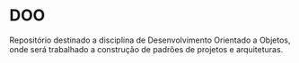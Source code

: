 # DOO
Repositório destinado a disciplina de Desenvolvimento Orientado a Objetos, onde será trabalhado a construção de padrões de projetos e arquiteturas.
